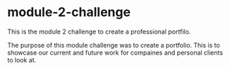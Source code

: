 # module-2-challenge
This is the module 2 challenge to create a professional portfilo.

The purpose of this module challenge was to create a portfolio. This is to showcase our current and future work for compaines and personal clients to look at.